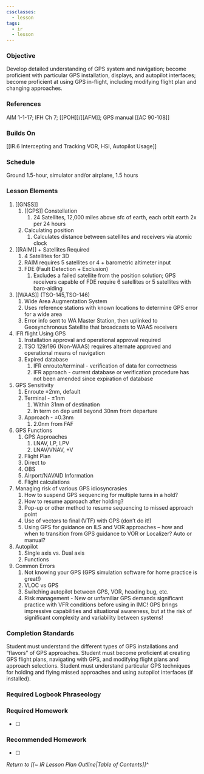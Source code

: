 ```yaml
---
cssclasses:
  - lesson
tags:
  - ir
  - lesson
---
```

### Objective
Develop detailed understanding of GPS system and navigation; become proficient with particular GPS installation, displays, and autopilot interfaces; become proficient at using GPS in-flight, including modifying flight plan and changing approaches. 

### References
AIM 1-1-17; IFH Ch 7; [[POH]]/[[AFM]]; GPS manual
[[AC 90-108]]

### Builds On
[[IR.6 Intercepting and Tracking VOR, HSI, Autopilot Usage]]

### Schedule
Ground 1.5-hour, simulator and/or airplane, 1.5 hours 

### Lesson Elements
1. [[GNSS]]
	1. [[GPS]] Constellation
		1. 24 Satellites, 12,000 miles above sfc of earth, each orbit earth 2x per 24 hours
	2. Calculating position
		1. Calculates distance between satellites and receivers via atomic clock
2. [[RAIM]] + Satellites Required
	1. 4 Satellites for 3D
	2. RAIM requires 5 satellites or 4 + barometric altimeter input
	3. FDE (Fault Detection + Exclusion) 
		1. Excludes a failed satellite from the position solution; GPS receivers capable of FDE require 6 satellites or 5 satellites with baro-aiding
3. [[WAAS]] (TSO-145,TSO-146)
	1. Wide Area Augmentation System
	2. Uses reference stations with known locations to determine GPS error for a wide area
	3. Error info sent to WA Master Station, then uplinked to Geosynchronous Satellite that broadcasts to WAAS receivers
4. IFR flight Using GPS
	1. Installation approval and operational approval required
	2. TSO 129/196 (Non-WAAS) requires alternate approved and operational means of navigation
	3. Expired database
		1. IFR enroute/terminal - verification of data for correctness
		2. IFR approach - current database or verification procedure has not been amended since expiration of database
5. GPS Sensitivity
	1. Enroute  ±2nm, default
	2. Terminal - ±1nm
		1. Within 31nm of destination
		2. In term on dep until beyond 30nm from departure
	3. Approach - ±0.3nm 
		1. 2.0nm from FAF
6. GPS Functions
	1. GPS Approaches		  
		1. LNAV, LP, LPV
		2. LNAV/VNAV, +V
	2. Flight Plan
	3. Direct to
	4. OBS
	5. Airport/NAVAID Information
	6. Flight calculations
7. Managing risk of various GPS idiosyncrasies
	1. How to suspend GPS sequencing for multiple turns in a hold? 
	2. How to resume approach after holding? 
	3. Pop-up or other method to resume sequencing to missed approach point
	4. Use of vectors to final (VTF) with GPS (don’t do it!) 
	5. Using GPS for guidance on ILS and VOR approaches – how and when to transition from GPS guidance to VOR or Localizer? Auto or manual?
8. Autopilot
	1. Single axis vs. Dual axis
	2. Functions
9. Common Errors
	1. Not knowing your GPS (GPS simulation software for home practice is great!)
	2. VLOC vs GPS
	3. Switching autopilot between GPS, VOR, heading bug, etc. 
	4. Risk management - New or unfamiliar GPS demands significant practice with VFR conditions before using in IMC! GPS brings impressive capabilities and situational awareness, but at the risk of significant complexity and variability between systems! 
### Completion Standards
Student must understand the different types of GPS installations and “flavors” of GPS approaches. Student must become proficient at creating GPS flight plans, navigating with GPS, and modifying flight plans and approach selections. Student must understand particular GPS techniques for holding and flying missed approaches and using autopilot interfaces (if installed).

### Required Logbook Phraseology

### Required Homework
- [ ] 

### Recommended Homework
- [ ] 

*Return to [[~ IR Lesson Plan Outline|Table of Contents]]^*
